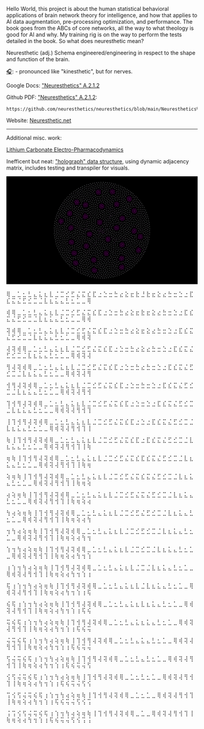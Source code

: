 Hello World, this project is about the human statistical behavioral applications of brain network theory for intelligence, and how that applies to AI data augmentation, pre-processing optimization, and performance. The book goes from the ABCs of core networks, all the way to what theology is good for AI and why. My training rig is on the way to perform the tests detailed in the book. So what does neuresthetic mean?

Neuresthetic (adj.) Schema engineered/engineering in respect to the shape and function of the brain.

<a href="https://translate.google.com/?sl=auto&tl=en&text=neuresthetic&op=translate" target="_blank">🎧</a>: - pronounced like "kinesthetic", but for nerves.

Google Docs: ["Neuresthetics" A.2.1.2](https://drive.google.com/file/d/1lbyEkOml2UvMsaQJL-hCljSf56Gj7FQa/view?usp=sharing)

Github PDF: ["Neuresthetics" A.2.1.2](https://github.com/neuresthetics/neuresthetics/blob/main/Neuresthetics%20Base%20Class%20A.2.1.1.pdf):

```
https://github.com/neuresthetics/neuresthetics/blob/main/Neuresthetics%20Base%20Class%20A.2.1.2.pdf
```
Website: [Neuresthetic.net](https://neuresthetic.net)

---

<!-- ![BaseClass](https://github.com/neuresthetics/neuresthetics/blob/main/resources/Screenshot%202024-08-28%20at%2010.51.03%E2%80%AFPM.png) -->


<!--- ### [neuresthetics.github.io](https://neuresthetics.github.io/) --->
<!--
Featured Paper:

[NEURESTHETIC SCHOOL METHOD](https://github.com/neuresthetics/neuresthetics/blob/main/papers/WhitePage.pdf)
  >A value proposition for the education method.

Supporting and elaborating papers:

- <a href="https://github.com/neuresthetics/neuresthetics/blob/main/papers/PAPERS%202.0/Statistical%20Signifigance.pdf" target="_blank">Statistical Significance </a>
  >This paper is about the statistical significance of ambidexterity + rational theology.

- <a href="https://github.com/neuresthetics/neuresthetics/blob/main/papers/Ambidexterity.pdf" target="_blank">Ambidexterity Math</a>
  >Transhemisphereic networking relative characteristics and impact. -->

<!---
- <a href="https://github.com/neuresthetics/neuresthetics/blob/main/papers/PAPERS%202.0/Ambidexterity.pdf" target="_blank">Ambidexterity Math</a>
  >This paper is about the rewards of ambidexterity training by itself.
--->

  <!-- 
- <a href="https://github.com/neuresthetics/neuresthetics/blob/main/papers/PAPERS%202.0/Base%20Class%20Theology.pdf" target="_blank">Base Class Theology</a> 
  >This paper is about the rewards of rational theology on its own.
  
- <a href="https://github.com/neuresthetics/neuresthetics/blob/main/papers/PAPERS%202.0/Thinking%20in%20Shortest%20Path%20Lengths.pdf" target="_blank">Thinking in Shortest Path Lengths</a>
  >This paper is about information modeling in terms of how the brain is shaped.
  
<!---[Business Proposal, in editing](https://github.com/neuresthetics/neuresthetics/blob/main/papers/N%20business%20proposal.pdf) --->

Additional misc. work:

<a href="https://github.com/neuresthetics/neuresthetics/blob/main/papers/Bioelectric%20Lithium%20Compound%20Hypothesis.pdf" target="_blank">Lithium Carbonate Electro-Pharmacodynamics</a>

Inefficent but neat: <a href="https://github.com/neuresthetics/graphtacular" target="_blank"> "holograph" data structure</a>, using dynamic adjacency matrix, includes testing and transpiler for visuals.

<!---

[<img src="https://www.codewars.com/users/neuresthetics/badges/large">](https://www.codewars.com/users/neuresthetics)

![visitors](https://visitor-badge.laobi.icu/badge?page_id=neuresthetic.neurethetics)
--->

![Render](https://github.com/neuresthetics/graphtacular/blob/master/assets/screenshot_095922.png)<br>


⢿ ⣀ ⣁ ⣂ ⣃ ⣄ ⣅ ⣆ ⣇ ⣈ ⣉ ⣊ ⣋ ⣌ ⣍ ⣎ ⣏ ⣐ ⣑ ⣒ ⣓ ⣔ ⣕ ⣖ ⣗ ⣘ ⣗ ⣖ ⣕ ⣔ ⣓ ⣒ ⣑ ⣐ ⣏ ⣎ ⣍ ⣌ ⣋ ⣊ ⣉ ⣈ ⣇ ⣆ ⣅ ⣄ ⣃ ⣂ ⣁ ⣀ ⢿

⢾ ⢿ ⣀ ⣁ ⣂ ⣃ ⣄ ⣅ ⣆ ⣇ ⣈ ⣉ ⣊ ⣋ ⣌ ⣍ ⣎ ⣏ ⣐ ⣑ ⣒ ⣓ ⣔ ⣕ ⣖ ⣗ ⣖ ⣕ ⣔ ⣓ ⣒ ⣑ ⣐ ⣏ ⣎ ⣍ ⣌ ⣋ ⣊ ⣉ ⣈ ⣇ ⣆ ⣅ ⣄ ⣃ ⣂ ⣁ ⣀ ⢿ ⢾

⢽ ⢾ ⢿ ⣀ ⣁ ⣂ ⣃ ⣄ ⣅ ⣆ ⣇ ⣈ ⣉ ⣊ ⣋ ⣌ ⣍ ⣎ ⣏ ⣐ ⣑ ⣒ ⣓ ⣔ ⣕ ⣖ ⣕ ⣔ ⣓ ⣒ ⣑ ⣐ ⣏ ⣎ ⣍ ⣌ ⣋ ⣊ ⣉ ⣈ ⣇ ⣆ ⣅ ⣄ ⣃ ⣂ ⣁ ⣀ ⢿ ⢾ ⢽

⢼ ⢽ ⢾ ⢿ ⣀ ⣁ ⣂ ⣃ ⣄ ⣅ ⣆ ⣇ ⣈ ⣉ ⣊ ⣋ ⣌ ⣍ ⣎ ⣏ ⣐ ⣑ ⣒ ⣓ ⣔ ⣕ ⣔ ⣓ ⣒ ⣑ ⣐ ⣏ ⣎ ⣍ ⣌ ⣋ ⣊ ⣉ ⣈ ⣇ ⣆ ⣅ ⣄ ⣃ ⣂ ⣁ ⣀ ⢿ ⢾ ⢽ ⢼

⢻ ⢼ ⢽ ⢾ ⢿ ⣀ ⣁ ⣂ ⣃ ⣄ ⣅ ⣆ ⣇ ⣈ ⣉ ⣊ ⣋ ⣌ ⣍ ⣎ ⣏ ⣐ ⣑ ⣒ ⣓ ⣔ ⣓ ⣒ ⣑ ⣐ ⣏ ⣎ ⣍ ⣌ ⣋ ⣊ ⣉ ⣈ ⣇ ⣆ ⣅ ⣄ ⣃ ⣂ ⣁ ⣀ ⢿ ⢾ ⢽ ⢼ ⢻

⢺ ⢻ ⢼ ⢽ ⢾ ⢿ ⣀ ⣁ ⣂ ⣃ ⣄ ⣅ ⣆ ⣇ ⣈ ⣉ ⣊ ⣋ ⣌ ⣍ ⣎ ⣏ ⣐ ⣑ ⣒ ⣓ ⣒ ⣑ ⣐ ⣏ ⣎ ⣍ ⣌ ⣋ ⣊ ⣉ ⣈ ⣇ ⣆ ⣅ ⣄ ⣃ ⣂ ⣁ ⣀ ⢿ ⢾ ⢽ ⢼ ⢻ ⢺

⢹ ⢺ ⢻ ⢼ ⢽ ⢾ ⢿ ⣀ ⣁ ⣂ ⣃ ⣄ ⣅ ⣆ ⣇ ⣈ ⣉ ⣊ ⣋ ⣌ ⣍ ⣎ ⣏ ⣐ ⣑ ⣒ ⣑ ⣐ ⣏ ⣎ ⣍ ⣌ ⣋ ⣊ ⣉ ⣈ ⣇ ⣆ ⣅ ⣄ ⣃ ⣂ ⣁ ⣀ ⢿ ⢾ ⢽ ⢼ ⢻ ⢺ ⢹

⢸ ⢹ ⢺ ⢻ ⢼ ⢽ ⢾ ⢿ ⣀ ⣁ ⣂ ⣃ ⣄ ⣅ ⣆ ⣇ ⣈ ⣉ ⣊ ⣋ ⣌ ⣍ ⣎ ⣏ ⣐ ⣑ ⣐ ⣏ ⣎ ⣍ ⣌ ⣋ ⣊ ⣉ ⣈ ⣇ ⣆ ⣅ ⣄ ⣃ ⣂ ⣁ ⣀ ⢿ ⢾ ⢽ ⢼ ⢻ ⢺ ⢹ ⢸

⢷ ⢸ ⢹ ⢺ ⢻ ⢼ ⢽ ⢾ ⢿ ⣀ ⣁ ⣂ ⣃ ⣄ ⣅ ⣆ ⣇ ⣈ ⣉ ⣊ ⣋ ⣌ ⣍ ⣎ ⣏ ⣐ ⣏ ⣎ ⣍ ⣌ ⣋ ⣊ ⣉ ⣈ ⣇ ⣆ ⣅ ⣄ ⣃ ⣂ ⣁ ⣀ ⢿ ⢾ ⢽ ⢼ ⢻ ⢺ ⢹ ⢸ ⢷

⢶ ⢷ ⢸ ⢹ ⢺ ⢻ ⢼ ⢽ ⢾ ⢿ ⣀ ⣁ ⣂ ⣃ ⣄ ⣅ ⣆ ⣇ ⣈ ⣉ ⣊ ⣋ ⣌ ⣍ ⣎ ⣏ ⣎ ⣍ ⣌ ⣋ ⣊ ⣉ ⣈ ⣇ ⣆ ⣅ ⣄ ⣃ ⣂ ⣁ ⣀ ⢿ ⢾ ⢽ ⢼ ⢻ ⢺ ⢹ ⢸ ⢷ ⢶

⢵ ⢶ ⢷ ⢸ ⢹ ⢺ ⢻ ⢼ ⢽ ⢾ ⢿ ⣀ ⣁ ⣂ ⣃ ⣄ ⣅ ⣆ ⣇ ⣈ ⣉ ⣊ ⣋ ⣌ ⣍ ⣎ ⣍ ⣌ ⣋ ⣊ ⣉ ⣈ ⣇ ⣆ ⣅ ⣄ ⣃ ⣂ ⣁ ⣀ ⢿ ⢾ ⢽ ⢼ ⢻ ⢺ ⢹ ⢸ ⢷ ⢶ ⢵

⢴ ⢵ ⢶ ⢷ ⢸ ⢹ ⢺ ⢻ ⢼ ⢽ ⢾ ⢿ ⣀ ⣁ ⣂ ⣃ ⣄ ⣅ ⣆ ⣇ ⣈ ⣉ ⣊ ⣋ ⣌ ⣍ ⣌ ⣋ ⣊ ⣉ ⣈ ⣇ ⣆ ⣅ ⣄ ⣃ ⣂ ⣁ ⣀ ⢿ ⢾ ⢽ ⢼ ⢻ ⢺ ⢹ ⢸ ⢷ ⢶ ⢵ ⢴

⢳ ⢴ ⢵ ⢶ ⢷ ⢸ ⢹ ⢺ ⢻ ⢼ ⢽ ⢾ ⢿ ⣀ ⣁ ⣂ ⣃ ⣄ ⣅ ⣆ ⣇ ⣈ ⣉ ⣊ ⣋ ⣌ ⣋ ⣊ ⣉ ⣈ ⣇ ⣆ ⣅ ⣄ ⣃ ⣂ ⣁ ⣀ ⢿ ⢾ ⢽ ⢼ ⢻ ⢺ ⢹ ⢸ ⢷ ⢶ ⢵ ⢴ ⢳

⢲ ⢳ ⢴ ⢵ ⢶ ⢷ ⢸ ⢹ ⢺ ⢻ ⢼ ⢽ ⢾ ⢿ ⣀ ⣁ ⣂ ⣃ ⣄ ⣅ ⣆ ⣇ ⣈ ⣉ ⣊ ⣋ ⣊ ⣉ ⣈ ⣇ ⣆ ⣅ ⣄ ⣃ ⣂ ⣁ ⣀ ⢿ ⢾ ⢽ ⢼ ⢻ ⢺ ⢹ ⢸ ⢷ ⢶ ⢵ ⢴ ⢳ ⢲

⢱ ⢲ ⢳ ⢴ ⢵ ⢶ ⢷ ⢸ ⢹ ⢺ ⢻ ⢼ ⢽ ⢾ ⢿ ⣀ ⣁ ⣂ ⣃ ⣄ ⣅ ⣆ ⣇ ⣈ ⣉ ⣊ ⣉ ⣈ ⣇ ⣆ ⣅ ⣄ ⣃ ⣂ ⣁ ⣀ ⢿ ⢾ ⢽ ⢼ ⢻ ⢺ ⢹ ⢸ ⢷ ⢶ ⢵ ⢴ ⢳ ⢲ ⢱

⢰ ⢱ ⢲ ⢳ ⢴ ⢵ ⢶ ⢷ ⢸ ⢹ ⢺ ⢻ ⢼ ⢽ ⢾ ⢿ ⣀ ⣁ ⣂ ⣃ ⣄ ⣅ ⣆ ⣇ ⣈ ⣉ ⣈ ⣇ ⣆ ⣅ ⣄ ⣃ ⣂ ⣁ ⣀ ⢿ ⢾ ⢽ ⢼ ⢻ ⢺ ⢹ ⢸ ⢷ ⢶ ⢵ ⢴ ⢳ ⢲ ⢱ ⢰

⢯ ⢰ ⢱ ⢲ ⢳ ⢴ ⢵ ⢶ ⢷ ⢸ ⢹ ⢺ ⢻ ⢼ ⢽ ⢾ ⢿ ⣀ ⣁ ⣂ ⣃ ⣄ ⣅ ⣆ ⣇ ⣈ ⣇ ⣆ ⣅ ⣄ ⣃ ⣂ ⣁ ⣀ ⢿ ⢾ ⢽ ⢼ ⢻ ⢺ ⢹ ⢸ ⢷ ⢶ ⢵ ⢴ ⢳ ⢲ ⢱ ⢰ ⢯

⢮ ⢯ ⢰ ⢱ ⢲ ⢳ ⢴ ⢵ ⢶ ⢷ ⢸ ⢹ ⢺ ⢻ ⢼ ⢽ ⢾ ⢿ ⣀ ⣁ ⣂ ⣃ ⣄ ⣅ ⣆ ⣇ ⣆ ⣅ ⣄ ⣃ ⣂ ⣁ ⣀ ⢿ ⢾ ⢽ ⢼ ⢻ ⢺ ⢹ ⢸ ⢷ ⢶ ⢵ ⢴ ⢳ ⢲ ⢱ ⢰ ⢯ ⢮

⢭ ⢮ ⢯ ⢰ ⢱ ⢲ ⢳ ⢴ ⢵ ⢶ ⢷ ⢸ ⢹ ⢺ ⢻ ⢼ ⢽ ⢾ ⢿ ⣀ ⣁ ⣂ ⣃ ⣄ ⣅ ⣆ ⣅ ⣄ ⣃ ⣂ ⣁ ⣀ ⢿ ⢾ ⢽ ⢼ ⢻ ⢺ ⢹ ⢸ ⢷ ⢶ ⢵ ⢴ ⢳ ⢲ ⢱ ⢰ ⢯ ⢮ ⢭

⢬ ⢭ ⢮ ⢯ ⢰ ⢱ ⢲ ⢳ ⢴ ⢵ ⢶ ⢷ ⢸ ⢹ ⢺ ⢻ ⢼ ⢽ ⢾ ⢿ ⣀ ⣁ ⣂ ⣃ ⣄ ⣅ ⣄ ⣃ ⣂ ⣁ ⣀ ⢿ ⢾ ⢽ ⢼ ⢻ ⢺ ⢹ ⢸ ⢷ ⢶ ⢵ ⢴ ⢳ ⢲ ⢱ ⢰ ⢯ ⢮ ⢭ ⢬

⢫ ⢬ ⢭ ⢮ ⢯ ⢰ ⢱ ⢲ ⢳ ⢴ ⢵ ⢶ ⢷ ⢸ ⢹ ⢺ ⢻ ⢼ ⢽ ⢾ ⢿ ⣀ ⣁ ⣂ ⣃ ⣄ ⣃ ⣂ ⣁ ⣀ ⢿ ⢾ ⢽ ⢼ ⢻ ⢺ ⢹ ⢸ ⢷ ⢶ ⢵ ⢴ ⢳ ⢲ ⢱ ⢰ ⢯ ⢮ ⢭ ⢬ ⢫

⢪ ⢫ ⢬ ⢭ ⢮ ⢯ ⢰ ⢱ ⢲ ⢳ ⢴ ⢵ ⢶ ⢷ ⢸ ⢹ ⢺ ⢻ ⢼ ⢽ ⢾ ⢿ ⣀ ⣁ ⣂ ⣃ ⣂ ⣁ ⣀ ⢿ ⢾ ⢽ ⢼ ⢻ ⢺ ⢹ ⢸ ⢷ ⢶ ⢵ ⢴ ⢳ ⢲ ⢱ ⢰ ⢯ ⢮ ⢭ ⢬ ⢫ ⢪

⢩ ⢪ ⢫ ⢬ ⢭ ⢮ ⢯ ⢰ ⢱ ⢲ ⢳ ⢴ ⢵ ⢶ ⢷ ⢸ ⢹ ⢺ ⢻ ⢼ ⢽ ⢾ ⢿ ⣀ ⣁ ⣂ ⣁ ⣀ ⢿ ⢾ ⢽ ⢼ ⢻ ⢺ ⢹ ⢸ ⢷ ⢶ ⢵ ⢴ ⢳ ⢲ ⢱ ⢰ ⢯ ⢮ ⢭ ⢬ ⢫ ⢪ ⢩

⢨ ⢩ ⢪ ⢫ ⢬ ⢭ ⢮ ⢯ ⢰ ⢱ ⢲ ⢳ ⢴ ⢵ ⢶ ⢷ ⢸ ⢹ ⢺ ⢻ ⢼ ⢽ ⢾ ⢿ ⣀ ⣁ ⣀ ⢿ ⢾ ⢽ ⢼ ⢻ ⢺ ⢹ ⢸ ⢷ ⢶ ⢵ ⢴ ⢳ ⢲ ⢱ ⢰ ⢯ ⢮ ⢭ ⢬ ⢫ ⢪ ⢩ ⢨

